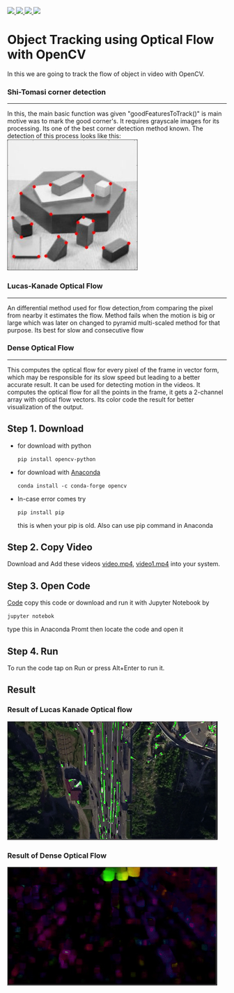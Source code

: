 <p >
   <a href="mailto:srajput1912000@gmail.com">
    <img src="https://img.shields.io/badge/-srajput1912000@gmail.com-c14438?style=flat-square&logo=Gmail&logoColor=white&link=mailto:srajput1912000@gmail.com">
   <a/>
   <!--  <a href="https://github.com/Shubham0Rajput/Shubham0Rajput"> 
    <img src="http://okokcoolokok.glitch.me/badge?page_id=Shubham0Rajput.Shubham0Rajput"> -->
   <a/>
   <a href="https://twitter.com/_Shubham0Rajput">
    <img src="https://img.shields.io/badge/-@_Shubham0Rajput-1ca0f1?style=flat-square&labelColor=1ca0f1&logo=twitter&logoColor=white&link=https://twitter.com/_Shubham0Rajput">
   <a/>
   <a href="https://t.me/Shubham0Rajput">
    <img src="https://img.shields.io/badge/-Shubham0Rajput-blue?style=flat-square&logo=Telegram&logoColor=white&link=https://t.me/Shubham0Rajput">
  <a/>
  <a href="https://www.linkedin.com/in/shubham0rajput/">
    <img src="https://img.shields.io/badge/-Shubham0Rajput-blue?style=flat-square&logo=Linkedin&logoColor=white&link=https://www.linkedin.com/in/shubham0rajput/">
  <a/>
</p>

# Object Tracking using Optical Flow with OpenCV
In this we are going to track the flow of object in video with OpenCV.


### Shi-Tomasi corner detection
---------------------------------
In this, the main basic function was given "goodFeaturesToTrack()" is main motive was to mark the good corner's. It requires grayscale images for its processing. Its one of the
best corner detection method known. The detection of this process looks like this:
![image](shitomasi_block1.jpg)


### Lucas-Kanade Optical Flow
---------------------------------
An differential method used for flow detection,from comparing the pixel from nearby it estimates the flow. Method fails when the motion is big or large which was later on 
changed to pyramid multi-scaled method for that purpose. Its best for slow and consecutive flow  



### Dense Optical Flow
---------------------------------
This computes the optical flow for every pixel of the frame in vector form, which may be responsible for its slow speed but leading to a better accurate result.
It can be used for detecting motion in the videos. 
It computes the optical flow for all the points in the frame, it gets a 2-channel array with optical flow vectors. Its color code the result for better visualization of the output.




Step 1. Download
---------------------------------
* for download with python
  ```
  pip install opencv-python
  ```
* for download with [Anaconda](https://www.anaconda.com/products/individual)
  ```
  conda install -c conda-forge opencv
  ```
* In-case error comes try 
  ```
  pip install pip
  ```
  this is when your pip is old. Also can use pip command in Anaconda


Step 2. Copy Video
---------------------------------
Download and Add these videos [video.mp4](video.mp4), [video1.mp4](video1.mp4) 
into your system.


Step 3. Open Code
---------------------------------
[Code](https://github.com/Shubham0Rajput/Open-contributions/blob/master/Shubham_OpenCV_ObjectTrackingUsingOpticalFlow.ipynb) 
copy this code or download and run it with Jupyter Notebook by
```
jupyter notebok
```
type this in Anaconda Promt then locate the code and open it

Step 4. Run
---------------------------------
To run the code tap on Run or press Alt+Enter to run it.



Result
---------------------------------
### Result of Lucas Kanade Optical flow
![RESULT](Lucas-Kanade%20optical%20flow.gif)


### Result of Dense Optical Flow
![RESULT](Dense%20Optical%20Flow.gif)
